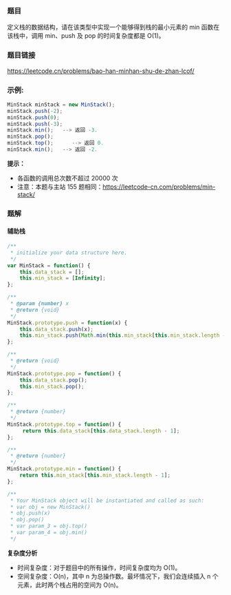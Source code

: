 ### 题目
定义栈的数据结构，请在该类型中实现一个能够得到栈的最小元素的 min 函数在该栈中，调用 min、push 及 pop 的时间复杂度都是 O(1)。
### 题目链接
https://leetcode.cn/problems/bao-han-minhan-shu-de-zhan-lcof/
### 示例:
```js
MinStack minStack = new MinStack();
minStack.push(-2);
minStack.push(0);
minStack.push(-3);
minStack.min();   --> 返回 -3.
minStack.pop();
minStack.top();      --> 返回 0.
minStack.min();   --> 返回 -2.
```
**提示：**
- 各函数的调用总次数不超过 20000 次
- 注意：本题与主站 155 题相同：https://leetcode-cn.com/problems/min-stack/
### 题解
#### 辅助栈
```js
/**
 * initialize your data structure here.
 */
var MinStack = function() {
    this.data_stack = [];
    this.min_stack = [Infinity];
};

/** 
 * @param {number} x
 * @return {void}
 */
MinStack.prototype.push = function(x) {
    this.data_stack.push(x);
    this.min_stack.push(Math.min(this.min_stack[this.min_stack.length - 1], x));
};

/**
 * @return {void}
 */
MinStack.prototype.pop = function() {
    this.data_stack.pop();
    this.min_stack.pop();
};

/**
 * @return {number}
 */
MinStack.prototype.top = function() {
     return this.data_stack[this.data_stack.length - 1];
};

/**
 * @return {number}
 */
MinStack.prototype.min = function() {
    return this.min_stack[this.min_stack.length - 1];
};

/**
 * Your MinStack object will be instantiated and called as such:
 * var obj = new MinStack()
 * obj.push(x)
 * obj.pop()
 * var param_3 = obj.top()
 * var param_4 = obj.min()
 */
```
**复杂度分析**
- 时间复杂度：对于题目中的所有操作，时间复杂度均为 O(1)。
- 空间复杂度：O(n)，其中 n 为总操作数。最坏情况下，我们会连续插入 n 个元素，此时两个栈占用的空间为 O(n)。
